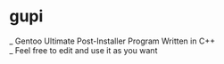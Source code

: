 # gupi
_ Gentoo Ultimate Post-Installer Program Written in C++ <br>
_ Feel free to edit and use it as you want
